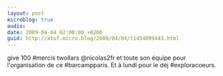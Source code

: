 ```yaml
---
layout: post
microblog: true
audio: 
date: 2009-04-04 02:00:00 +0200
guid: http://xtof.micro.blog/2009/04/04/t1454099443.html
---
```

give 100 #mercis twollars @nicolas2fr et toute son équipe pour l'organisation de ce #barcampparis.  Et à lundi pour le déj #exploracoeurs.
